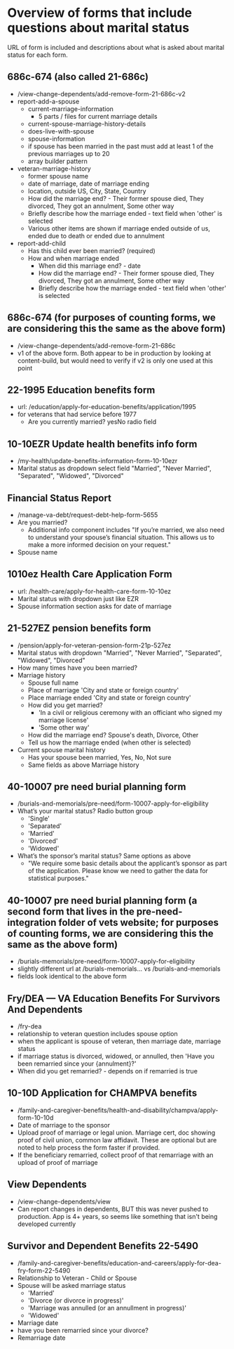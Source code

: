 # Overview of forms that include questions about marital status

URL of form is included and descriptions about what is asked about marital status for each form.

## 686c-674 (also called 21-686c)
- /view-change-dependents/add-remove-form-21-686c-v2
- report-add-a-spouse
	- current-marriage-information
		- 5 parts / files for current marriage details
	- current-spouse-marriage-history-details
	- does-live-with-spouse
	- spouse-information
	- if spouse has been married in the past must add at least 1 of the previous marriages up to 20
	- array builder pattern
- veteran-marriage-history
	- former spouse name
	- date of marriage, date of marriage ending
	- location, outside US, City, State, Country
	- How did the marriage end? - Their former spouse died, They divorced, They got an annulment, Some other way
	- Briefly describe how the marriage ended - text field when 'other' is selected
	- Various other items are shown if marriage ended outside of us, ended due to death or ended due to annulment
- report-add-child
	- Has this child ever been married? (required)
	- How and when marriage ended
		- When did this marriage end? - date
		- How did the marriage end? - Their former spouse died, They divorced, They got an annulment, Some other way
		- Briefly describe how the marriage ended - text field when 'other' is selected

## 686c-674 (for purposes of counting forms, we are considering this the same as the above form)
- /view-change-dependents/add-remove-form-21-686c
- v1 of the above form. Both appear to be in production by looking at content-build, but would need to verify if v2 is only one used at this point

## 22-1995 Education benefits form 
- url: /education/apply-for-education-benefits/application/1995
- for veterans that had service before 1977
	- Are you currently married? yesNo radio field

## 10-10EZR Update health benefits info form 
- /my-health/update-benefits-information-form-10-10ezr
- Marital status as dropdown select field
	"Married",
	"Never Married",
	"Separated",
	"Widowed",
	"Divorced"

## Financial Status Report 
- /manage-va-debt/request-debt-help-form-5655
- Are you married?
	- Additional info component includes "If you’re married, we also need to understand your spouse’s financial situation. This allows us to make a more informed decision on your request."
- Spouse name

## 1010ez Health Care Application Form 
- url: /health-care/apply-for-health-care-form-10-10ez
- Marital status with dropdown just like EZR
- Spouse information section asks for date of marriage

## 21-527EZ pension benefits form
- /pension/apply-for-veteran-pension-form-21p-527ez
- Marital status with dropdown
	"Married",
	"Never Married",
	"Separated",
	"Widowed",
	"Divorced"
- How many times have you been married?
- Marriage history
	- Spouse full name
	- Place of marriage 'City and state or foreign country'
	- Place marriage ended  'City and state or foreign country'
	- How did you get married?
		- 'In a civil or religious ceremony with an officiant who signed my marriage license'
		- 'Some other way'
	- How did the marriage end? Spouse's death, Divorce, Other
	- Tell us how the marriage ended (when other is selected)
- Current spouse marital history
	- Has your spouse been married, Yes, No, Not sure
	- Same fields as above Marriage history

## 40-10007 pre need burial planning form
- /burials-and-memorials/pre-need/form-10007-apply-for-eligibility
- What’s your marital status? Radio button group
	- 'Single'
	- 'Separated'
	- 'Married'
	- 'Divorced'
	- 'Widowed'
- What’s the sponsor’s marital status? Same options as above
	- "We require some basic details about the applicant’s sponsor as part of the application. Please know we need to gather the data for statistical purposes."

## 40-10007 pre need burial planning form (a second form that lives in the pre-need-integration folder of vets website; for purposes of counting forms, we are considering this the same as the above form)
- /burials-memorials/pre-need/form-10007-apply-for-eligibility
- slightly different url at /burials-memorials... vs /burials-and-memorials
- fields look identical to the above form

## Fry/DEA — VA Education Benefits For Survivors And Dependents
- /fry-dea
- relationship to veteran question includes spouse option
- when the applicant is spouse of veteran, then marriage date, marriage status
- if marriage status is divorced, widowed, or annulled, then 'Have you been remarried since your {annulment}?'
- When did you get remarried? - depends on if remarried is true

## 10-10D Application for CHAMPVA benefits
- /family-and-caregiver-benefits/health-and-disability/champva/apply-form-10-10d
- Date of marriage to the sponsor
- Upload proof of marriage or legal union. Marriage cert, doc showing proof of civil union, common law affidavit. These are optional but are noted to help process the form faster if provided.
- If the beneficiary remarried, collect proof of that remarriage with an upload of proof of marriage

## View Dependents
- /view-change-dependents/view
- Can report changes in dependents, BUT this was never pushed to production. App is 4+ years, so seems like something that isn't being developed currently

## Survivor and Dependent Benefits 22-5490
- /family-and-caregiver-benefits/education-and-careers/apply-for-dea-fry-form-22-5490
- Relationship to Veteran - Child or Spouse
- Spouse will be asked marriage status
	- 'Married'
	- 'Divorce (or divorce in progress)'
	- 'Marriage was annulled (or an annullment in progress)'
	- 'Widowed'
- Marriage date
- have you been remarried since your divorce?
- Remarriage date
